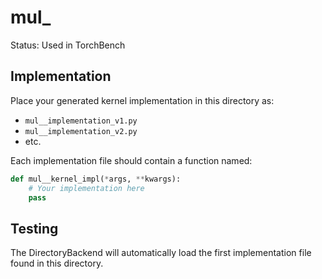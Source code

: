 # mul_

Status: Used in TorchBench

## Implementation

Place your generated kernel implementation in this directory as:
- `mul__implementation_v1.py`
- `mul__implementation_v2.py`
- etc.

Each implementation file should contain a function named:
```python
def mul__kernel_impl(*args, **kwargs):
    # Your implementation here
    pass
```

## Testing

The DirectoryBackend will automatically load the first implementation file found in this directory.
